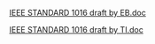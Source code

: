 [IEEE STANDARD 1016 draft by EB.doc](/.attachments/IEEE%20STANDARD%201016%20draft%20by%20EB-23991618-dbe3-47b1-9cce-cbbdaa313170.doc)

[IEEE STANDARD 1016 draft by TI.doc](/.attachments/IEEE%20STANDARD%201016%20draft%20by%20TI-c73a3e71-62ff-4754-b734-ed22b38e0dfb.doc)